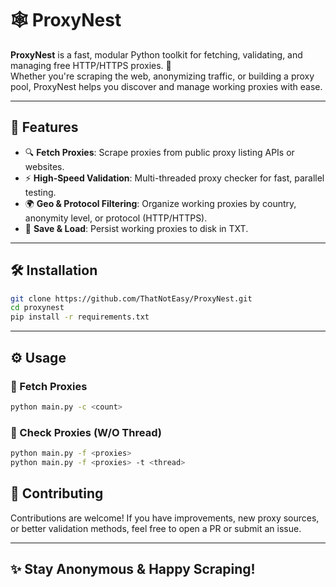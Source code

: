 # 🕸️ ProxyNest

**ProxyNest** is a fast, modular Python toolkit for fetching, validating, and managing free HTTP/HTTPS proxies. 🧰  
Whether you're scraping the web, anonymizing traffic, or building a proxy pool, ProxyNest helps you discover and manage working proxies with ease.

---

## 🚀 Features

- 🔍 **Fetch Proxies**: Scrape proxies from public proxy listing APIs or websites.
- ⚡ **High-Speed Validation**: Multi-threaded proxy checker for fast, parallel testing.
- 🌍 **Geo & Protocol Filtering**: Organize working proxies by country, anonymity level, or protocol (HTTP/HTTPS).
- 💾 **Save & Load**: Persist working proxies to disk in TXT.

---

## 🛠️ Installation

```bash
git clone https://github.com/ThatNotEasy/ProxyNest.git
cd proxynest
pip install -r requirements.txt
```

---

## ⚙️ Usage

### 🧲 Fetch Proxies
```bash
python main.py -c <count>
```

### 🔎 Check Proxies (W/O Thread)
```bash
python main.py -f <proxies>
python main.py -f <proxies> -t <thread>
```

## 🤝 Contributing

Contributions are welcome! If you have improvements, new proxy sources, or better validation methods, feel free to open a PR or submit an issue.

---

## ✨ Stay Anonymous & Happy Scraping!
